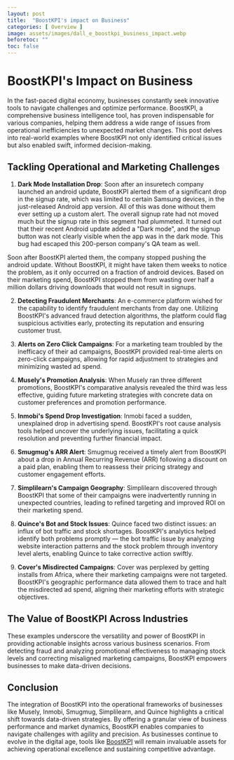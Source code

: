 ```yaml
---
layout: post
title:  "BoostKPI's impact on Business"
categories: [ Overview ]
image: assets/images/dall_e_boostkpi_business_impact.webp
beforetoc: ""
toc: false
---
```


# BoostKPI's Impact on Business

In the fast-paced digital economy, businesses constantly seek innovative tools to navigate challenges and optimize performance. BoostKPI, a comprehensive business intelligence tool, has proven indispensable for various companies, helping them address a wide range of issues from operational inefficiencies to unexpected market changes. This post delves into real-world examples where BoostKPI not only identified critical issues but also enabled swift, informed decision-making.

## Tackling Operational and Marketing Challenges

1. **Dark Mode Installation Drop**: Soon after an insuretech company launched an android update, BoostKPI alerted them of a significant drop in the signup rate, which was limited to certain Samsung devices, in the just-released Android app version. All of this was done without them ever setting up a custom alert. The overall signup rate had not moved much but the signup rate in this segment had plummeted. It turned out that their recent Android update added a "Dark mode", and the signup button was not clearly visible when the app was in the dark mode. This bug had escaped this 200-person company's QA team as well.

Soon after BoostKPI alerted them, the company stopped pushing the android update. Without BoostKPI, it might have taken them weeks to notice the problem, as it only occurred on a fraction of android devices. Based on their marketing spend, BoostKPI stopped them from wasting over half a million dollars driving downloads that would not result in signups.

2. **Detecting Fraudulent Merchants**: An e-commerce platform wished for the capability to identify fraudulent merchants from day one. Utilizing BoostKPI's advanced fraud detection algorithms, the platform could flag suspicious activities early, protecting its reputation and ensuring customer trust.

3. **Alerts on Zero Click Campaigns**: For a marketing team troubled by the inefficacy of their ad campaigns, BoostKPI provided real-time alerts on zero-click campaigns, allowing for rapid adjustment to strategies and minimizing wasted ad spend.

4. **Musely's Promotion Analysis**: When Musely ran three different promotions, BoostKPI's comparative analysis revealed the third was less effective, guiding future marketing strategies with concrete data on customer preferences and promotion performance.

5. **Inmobi's Spend Drop Investigation**: Inmobi faced a sudden, unexplained drop in advertising spend. BoostKPI's root cause analysis tools helped uncover the underlying issues, facilitating a quick resolution and preventing further financial impact.

6. **Smugmug's ARR Alert**: Smugmug received a timely alert from BoostKPI about a drop in Annual Recurring Revenue (ARR) following a discount on a paid plan, enabling them to reassess their pricing strategy and customer engagement efforts.

7. **Simplilearn's Campaign Geography**: Simplilearn discovered through BoostKPI that some of their campaigns were inadvertently running in unexpected countries, leading to refined targeting and improved ROI on their marketing spend.

8. **Quince's Bot and Stock Issues**: Quince faced two distinct issues: an influx of bot traffic and stock shortages. BoostKPI's analytics helped identify both problems promptly — the bot traffic issue by analyzing website interaction patterns and the stock problem through inventory level alerts, enabling Quince to take corrective action swiftly.

9. **Cover's Misdirected Campaigns**: Cover was perplexed by getting installs from Africa, where their marketing campaigns were not targeted. BoostKPI's geographic performance data allowed them to trace and halt the misdirected ad spend, aligning their marketing efforts with strategic objectives.

## The Value of BoostKPI Across Industries

These examples underscore the versatility and power of BoostKPI in providing actionable insights across various business scenarios. From detecting fraud and analyzing promotional effectiveness to managing stock levels and correcting misaligned marketing campaigns, BoostKPI empowers businesses to make data-driven decisions.

## Conclusion

The integration of BoostKPI into the operational frameworks of businesses like Musely, Inmobi, Smugmug, Simplilearn, and Quince highlights a critical shift towards data-driven strategies. By offering a granular view of business performance and market dynamics, BoostKPI enables companies to navigate challenges with agility and precision. As businesses continue to evolve in the digital age, tools like [BoostKPI](https://boostkpi.com) will remain invaluable assets for achieving operational excellence and sustaining competitive advantage.
